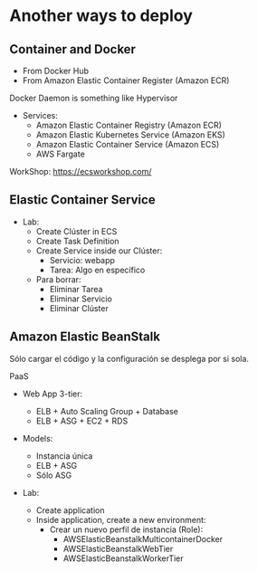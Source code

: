 # Another ways to deploy

## Container and Docker

* From Docker Hub
* From Amazon Elastic Container Register (Amazon ECR)

Docker Daemon is something like Hypervisor

* Services:
    * Amazon Elastic Container Registry (Amazon ECR)
    * Amazon Elastic Kubernetes Service (Amazon EKS)
    * Amazon Elastic Container Service (Amazon ECS)
    * AWS Fargate

WorkShop: https://ecsworkshop.com/

## Elastic Container Service

* Lab:
    * Create Clúster in ECS
    * Create Task Definition
    * Create Service inside our Clúster:
        * Servicio: webapp
        * Tarea: Algo en específico
    * Para borrar:
        * Eliminar Tarea
        * Eliminar Servicio
        * Eliminar Clúster

## Amazon Elastic BeanStalk

Sólo cargar el código y la configuración se desplega por si sola.

PaaS

* Web App 3-tier:
    * ELB + Auto Scaling Group + Database
    * ELB + ASG + EC2 + RDS

* Models:
    * Instancia única
    * ELB + ASG
    * Sólo ASG

* Lab:
    * Create application
    * Inside application, create a new environment:
        * Crear un nuevo perfil de instancia (Role):
            * AWSElasticBeanstalkMulticontainerDocker
            * AWSElasticBeanstalkWebTier
            * AWSElasticBeanstalkWorkerTier
        